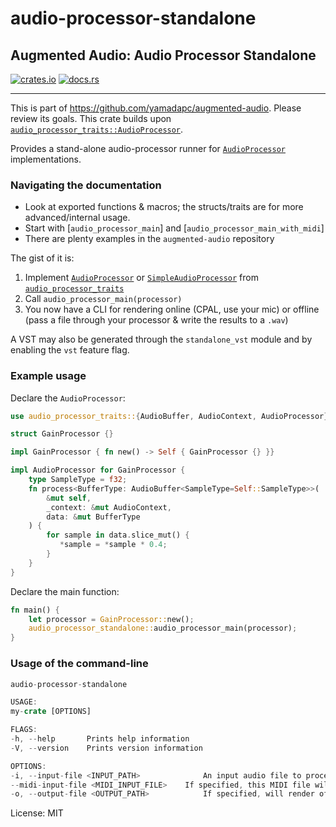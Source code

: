 # audio-processor-standalone

## Augmented Audio: Audio Processor Standalone
[![crates.io](https://img.shields.io/crates/v/audio-processor-standalone.svg)](https://crates.io/crates/audio-processor-standalone)
[![docs.rs](https://docs.rs/audio-processor-standalone/badge.svg)](https://docs.rs/audio-processor-standalone/)
- - -
This is part of <https://github.com/yamadapc/augmented-audio>. Please review its goals. This
crate builds upon [`audio_processor_traits::AudioProcessor`](https://docs.rs/audio-processor-traits/latest/audio_processor_traits/trait.AudioProcessor.html).

Provides a stand-alone audio-processor runner for [`AudioProcessor`](https://docs.rs/audio-processor-traits/latest/audio_processor_traits/trait.AudioProcessor.html)
implementations.

### Navigating the documentation
* Look at exported functions & macros; the structs/traits are for more advanced/internal usage.
* Start with [`audio_processor_main`] and [`audio_processor_main_with_midi`]
* There are plenty examples in the `augmented-audio` repository

The gist of it is:

1. Implement [`AudioProcessor`](https://docs.rs/audio-processor-traits/latest/audio_processor_traits/trait.AudioProcessor.html)
   or [`SimpleAudioProcessor`](https://docs.rs/audio-processor-traits/latest/audio_processor_traits/trait.SimpleAudioProcessor.html)
   from [`audio_processor_traits`](https://docs.rs/audio-processor-traits)
2. Call `audio_processor_main(processor)`
3. You now have a CLI for rendering online (CPAL, use your mic)  or offline (pass a file through your processor & write
   the results to a `.wav`)

A VST may also be generated through the `standalone_vst` module and by enabling the `vst`
feature flag.

### Example usage

Declare the `AudioProcessor`:

```rust
use audio_processor_traits::{AudioBuffer, AudioContext, AudioProcessor};

struct GainProcessor {}

impl GainProcessor { fn new() -> Self { GainProcessor {} }}

impl AudioProcessor for GainProcessor {
    type SampleType = f32;
    fn process<BufferType: AudioBuffer<SampleType=Self::SampleType>>(
        &mut self,
        _context: &mut AudioContext,
        data: &mut BufferType
    ) {
        for sample in data.slice_mut() {
           *sample = *sample * 0.4;
        }
    }
}
```

Declare the main function:

```rust
fn main() {
    let processor = GainProcessor::new();
    audio_processor_standalone::audio_processor_main(processor);
}
```

### Usage of the command-line
```rust
audio-processor-standalone

USAGE:
my-crate [OPTIONS]

FLAGS:
-h, --help       Prints help information
-V, --version    Prints version information

OPTIONS:
-i, --input-file <INPUT_PATH>              An input audio file to process
--midi-input-file <MIDI_INPUT_FILE>    If specified, this MIDI file will be passed through the processor
-o, --output-file <OUTPUT_PATH>            If specified, will render offline into this file (WAV)
```

License: MIT
